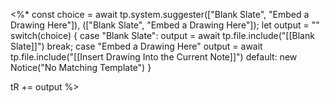 <%*
const choice = await tp.system.suggester(["Blank Slate", "Embed a Drawing Here"]), (["Blank Slate", "Embed a Drawing Here"]);
let output = ""
switch(choice) {
	case "Blank Slate":
		output = await tp.file.include("[[Blank Slate]]")
		break;
	case "Embed a Drawing Here"
		output = await tp.file.include("[[Insert Drawing Into the Current Note]]")
	default:
		new Notice("No Matching Template")
}

tR += output
%>